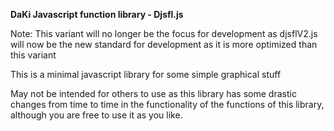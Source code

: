 **DaKi Javascript function library - Djsfl.js**

Note: This variant will no longer be the focus for development as djsflV2.js will now be the new standard for development as it is more optimized than this variant

This is a minimal javascript library for some simple graphical stuff

May not be intended for others to use as this library has some drastic changes from time to time in the functionality of the functions of this library, although you are free to use it as you like.
